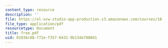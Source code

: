```yaml
---
content_type: resource
description: ''
file: https://ol-ocw-studio-app-production.s3.amazonaws.com/courses/18-996-random-matrix-theory-and-its-applications-spring-2004/01036c88f72ef35784329b13de788041_free.pdf
file_type: application/pdf
resourcetype: Document
title: free.pdf
uid: 01036c88-f72e-f357-8432-9b13de788041
---
```

